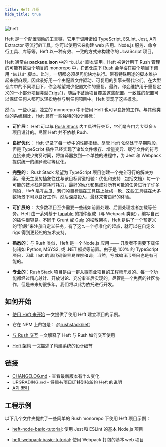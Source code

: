 ```yaml
---
title: Heft 介绍
hide_title: true
---
```


<div>
  <img src="/images/heft-logo-horse.svg" alt="heft" title="heft" style={{ width: '380px', paddingTop: '30px' }} />
  <p />
</div>

<!-- --------------------------------------------------------------------------- -->
<!-- Text below this line should stay in sync with heft's package README.md file -->
<!-- --------------------------------------------------------------------------- -->

Heft 是一个配置驱动的工具链，它用于调用诸如 TypeScript, ESLint, Jest, API Extractor 等流行的工具。你可以使用它来构建 web 应用、Node.js 服务、命令行工具、库等等。Heft 以一种有效、一致的方式来构建你的 JavaScript 项目。

Heft 通常由 **package.json** 中的 `"build"` 脚本调用。Heft 被设计用于 Rush 管理的可能有数百个项目的 monorepo 中，在该仓库下 [Rush](@rushjs/) 会单独在每个项目下调用 `"build"` 脚本。此时，一切都必须尽可能快地执行。带有特殊用途的脚本维护起来很麻烦，因此最好用一个由配置文件驱动、可复用的引擎来替代它们。在大型仓库中的不同项目下，你会希望减少配置文件的重复。最终，你会维护用于重复定义的一小部分项目类型(["rigs"](https://rushstack.io/pages/heft/rig_packages/))，随后不鼓励项目覆盖这些配置。一致性的配置可以保证任何人都可以轻松地参与到任何项目中。Heft 实现了这些概念。

然而，一些小型、独立的 monorepo 中不使用 Heft 也可以良好的工作。与其他类似的系统相比，Heft 具有一些独特的设计目标：

- **可扩展**： Heft 可以与 [Rush Stack](https://rushstack.io/) 内工具进行交互，它们是专门为大型多人项目设计的。尽管 Heft 并不依赖 Rush.

- **良好优化**： Heft 记录了每一步中的性能指标。尽管 Heft 依然处于早期阶段，但是 TypeScript 插件已经实现了诸如文件缓存、增量变异、缓存文件的符号连接来减少拷贝时间，将编译器放到一个单独的进程中，为 Jest 和 Webpack 提供统一的编译流程等优化。

- **完整的**： Rush Stack 希望为 TypeScript 项目创建一个完全可行的解决方案。毫无主见的抽象往往与该目标背道相驰：优化和支持（包括文档）每一个可能的技术栈非常耗时耗力，最好的优化和集成对所有可能的任务进行了许多假设，Heft 是有主见，我们的目标是在工具链上达成一致，这些工具链在大多数场景下可以良好工作，然后深度投入，最终来带良好的体验。

- **可扩展的**： 大多数项目至少需要一些诸如前置处理、后置处理或者加载等任务。Heft 由一系列基于 [tapable](https://www.npmjs.com/package/tapable) 的插件组成（与 Webpack 类似），编写自己的插件很容易。不同于 Grunt 或 Gulp 的松散架构，Heft 提供了一个预定义的“阶段”来注册自定义任务，有了这么一个标准化的起点，就可以在自定义 rigs 得到更轻松的技术支持。

- **熟悉的**：与 Rush 类似，Heft 是一个 Node.js 应用 —— 开发者不需要下载任何诸如 Python, MSYS2, 或 .NET 框架等前置。由于是 100% 的 TypeScript 项目，因此 Heft 的源代码很容易理解和调。当然，写成编译形项目也是有可能的。

- **专业的**：Rush Stack 项目是由一群从事商业项目的工程师开发的。每一个功能都经过精心设计、开放讨论、充分审查后实现的。尽管是一个免费的社区协作，但是未来的很多年，我们将以此为依托进行开发。

<!-- --------------------------------------------------------------------------- -->
<!-- Text above this line should stay in sync with heft's package README.md file -->
<!-- --------------------------------------------------------------------------- -->

## 如何开始

- [使用 Heft 来开始](../heft_tutorials/getting_started.md) 一文提供了使用 Heft 建立项目的示例。

- 它在 NPM 上的包是： [@rushstack/heft](https://www.npmjs.com/package/@rushstack/heft)

- [与 Rush 交互](../heft_tutorials/heft_and_rush.md) 一文解释了 Heft 与 Rush 如何交互使用

- [Heft 架构](../heft/architecture.md) 一文描述了构建系统的设计细节

## 链接

- [CHANGELOG.md](https://github.com/microsoft/rushstack/blob/master/apps/heft/CHANGELOG.md) - 查看最新版本有什么变化
- [UPGRADING.md](https://github.com/microsoft/rushstack/blob/master/apps/heft/UPGRADING.md) - 将现有项目迁移到较新的 Heft 的说明
- [API 索引](https://api.rushstack.io/pages/heft/)

## 工程示例

以下几个文件夹提供了一些简单的 Rush monorepo 下使用 Heft 项目示例：

- [heft-node-basic-tutorial](https://github.com/microsoft/rushstack-samples/tree/main/heft/heft-node-basic-tutorial): 使用 Jest 和 ESLint 的基本 Node.js 项目

- [heft-webpack-basic-tutorial](https://github.com/microsoft/rushstack-samples/tree/main/heft/heft-webpack-basic-tutorial): 使用 Webpack 打包的基本 web 项目
